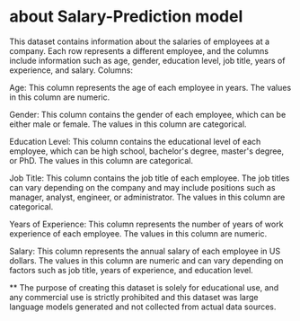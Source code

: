 # about Salary-Prediction model 
This dataset contains information about the salaries of employees at a company. Each row represents a different employee, and the columns include information such as age, gender, education level, job title, years of experience, and salary.
Columns:

Age: This column represents the age of each employee in years. The values in this column are numeric.

Gender: This column contains the gender of each employee, which can be either male or female. The values in this column are categorical.

Education Level: This column contains the educational level of each employee, which can be high school, bachelor's degree, master's degree, or PhD. The values in this column are categorical.

Job Title: This column contains the job title of each employee. The job titles can vary depending on the company and may include positions such as manager, analyst, engineer, or administrator. The values in this column are categorical.

Years of Experience: This column represents the number of years of work experience of each employee. The values in this column are numeric.

Salary: This column represents the annual salary of each employee in US dollars. The values in this column are numeric and can vary depending on factors such as job title, years of experience, and education level.

** The purpose of creating this dataset is solely for educational use, and any commercial use is strictly prohibited
and this dataset was large language models generated and not collected from actual data sources.
